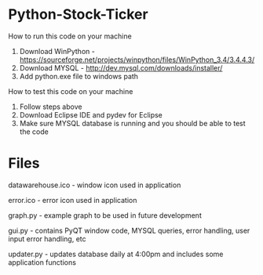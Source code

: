 # Python-Stock-Ticker


How to run this code on your machine

1. Download WinPython - https://sourceforge.net/projects/winpython/files/WinPython_3.4/3.4.4.3/
2. Download MYSQL - http://dev.mysql.com/downloads/installer/
3. Add python.exe file to windows path



How to test this code on your machine

1. Follow steps above
2. Download Eclipse IDE and pydev for Eclipse
3. Make sure MYSQL database is running and you should be able to test the code


# Files

datawarehouse.ico - window icon used in application

error.ico - error icon used in application

graph.py - example graph to be used in future development

gui.py - contains PyQT window code, MYSQL queries, error handling, user input error handling, etc

updater.py - updates database daily at 4:00pm and includes some application functions 


